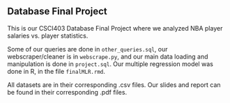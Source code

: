 ## Database Final Project

This is our CSCI403 Database Final Project where we analyzed NBA player salaries vs. player statistics.

Some of our queries are done in `other_queries.sql`, our webscraper/cleaner is in `webscrape.py`, and our main data loading and manipulation is done in `project.sql`. Our multiple regression model was done in R, in the file `finalMLR.rmd`.

All datasets are in their corresponding .csv files. Our slides and report can be found in their corresponding .pdf files.
